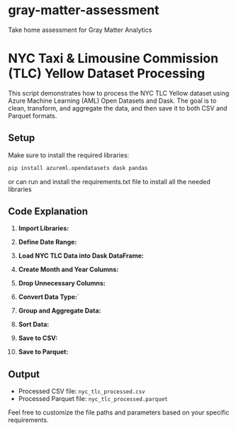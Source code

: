 # gray-matter-assessment
Take home assessment for Gray Matter Analytics


# NYC Taxi & Limousine Commission (TLC) Yellow Dataset Processing

This script demonstrates how to process the NYC TLC Yellow dataset using Azure Machine Learning (AML) Open Datasets and Dask. The goal is to clean, transform, and aggregate the data, and then save it to both CSV and Parquet formats.

## Setup

Make sure to install the required libraries:

```bash
pip install azureml.opendatasets dask pandas
```
or can run and install the requirements.txt file to install all the needed libraries

## Code Explanation

1. **Import Libraries:**

2. **Define Date Range:**

3. **Load NYC TLC Data into Dask DataFrame:**

4. **Create Month and Year Columns:**

5. **Drop Unnecessary Columns:**

6. **Convert Data Type:**`

7. **Group and Aggregate Data:**

8. **Sort Data:**

9. **Save to CSV:**

10. **Save to Parquet:**

## Output

- Processed CSV file: `nyc_tlc_processed.csv`
- Processed Parquet file: `nyc_tlc_processed.parquet`

Feel free to customize the file paths and parameters based on your specific requirements.
